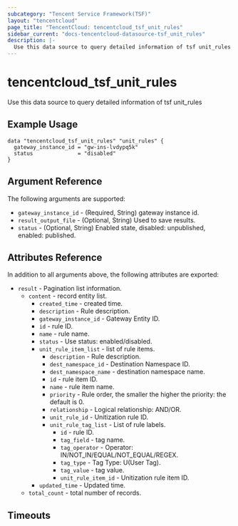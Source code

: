 ```yaml
---
subcategory: "Tencent Service Framework(TSF)"
layout: "tencentcloud"
page_title: "TencentCloud: tencentcloud_tsf_unit_rules"
sidebar_current: "docs-tencentcloud-datasource-tsf_unit_rules"
description: |-
  Use this data source to query detailed information of tsf unit_rules
---
```


# tencentcloud_tsf_unit_rules

Use this data source to query detailed information of tsf unit_rules

## Example Usage

```hcl
data "tencentcloud_tsf_unit_rules" "unit_rules" {
  gateway_instance_id = "gw-ins-lvdypq5k"
  status              = "disabled"
}
```

## Argument Reference

The following arguments are supported:

* `gateway_instance_id` - (Required, String) gateway instance id.
* `result_output_file` - (Optional, String) Used to save results.
* `status` - (Optional, String) Enabled state, disabled: unpublished, enabled: published.

## Attributes Reference

In addition to all arguments above, the following attributes are exported:

* `result` - Pagination list information.
  * `content` - record entity list.
    * `created_time` - created time.
    * `description` - Rule description.
    * `gateway_instance_id` - Gateway Entity ID.
    * `id` - rule ID.
    * `name` - rule name.
    * `status` - Use status: enabled/disabled.
    * `unit_rule_item_list` - list of rule items.
      * `description` - Rule description.
      * `dest_namespace_id` - Destination Namespace ID.
      * `dest_namespace_name` - destination namespace name.
      * `id` - rule item ID.
      * `name` - rule item name.
      * `priority` - Rule order, the smaller the higher the priority: the default is 0.
      * `relationship` - Logical relationship: AND/OR.
      * `unit_rule_id` - Unitization rule ID.
      * `unit_rule_tag_list` - List of rule labels.
        * `id` - rule ID.
        * `tag_field` - tag name.
        * `tag_operator` - Operator: IN/NOT_IN/EQUAL/NOT_EQUAL/REGEX.
        * `tag_type` - Tag Type: U(User Tag).
        * `tag_value` - tag value.
        * `unit_rule_item_id` - Unitization rule item ID.
    * `updated_time` - Updated time.
  * `total_count` - total number of records.


## Timeouts

<no value>


